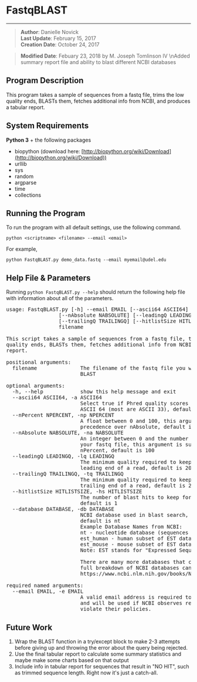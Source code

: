 # FastqBLAST
***
> **Author**: Danielle Novick  
> **Last Update**: February 15, 2017  
> **Creation Date**: October 24, 2017

> **Modified Date**: Febuary 23, 2018 by M. Joseph Tomlinson IV
\nAdded summary report file and ability to blast different NCBI databases

## Program Description

This program takes a sample of sequences from a fastq file, trims the low quality ends, BLASTs them, fetches additional info from NCBI, and produces a tabular report.

## System Requirements
**Python 3** + the following packages

* biopython (download here: [http://biopython.org/wiki/Download](http://biopython.org/wiki/Download))
* urllib
* sys
* random
* argparse
* time
* collections

## Running the Program
To run the program with all default settings, use the following command.

`python <scriptname> <filename> --email <email>`

For example,

`python FastqBLAST.py demo_data.fastq --email myemail@udel.edu` 


## Help File & Parameters
Running `python FastqBLAST.py --help` should return the following help file with information about all of the parameters. 


<pre>
usage: FastqBLAST.py [-h] --email EMAIL [--ascii64 ASCII64] [--nPercent NPERCENT]
                 [--nAbsolute NABSOLUTE] [--leadingQ LEADINGQ]
                 [--trailingQ TRAILINGQ] [--hitlistSize HITLISTSIZE]
                 filename

This script takes a sample of sequences from a fastq file, trims the low
quality ends, BLASTs them, fetches additional info from NCBI, and produces a
report.

positional arguments:
  filename              The filename of the fastq file you wish to sample and
                        BLAST

optional arguments:
  -h, --help            show this help message and exit
  --ascii64 ASCII64, -a ASCII64
                        Select true if Phred quality scores are encoded as
                        ASCII 64 (most are ASCII 33), default is False
  --nPercent NPERCENT, -np NPERCENT
                        A float between 0 and 100, this argument takes
                        precedence over nAbsolute, default is 0
  --nAbsolute NABSOLUTE, -na NABSOLUTE
                        An integer between 0 and the number of sequences in
                        your fastq file, this argument is superseded by
                        nPercent, default is 100
  --leadingQ LEADINGQ, -lq LEADINGQ
                        The minimum quality required to keep a base at the
                        leading end of a read, default is 20
  --trailingQ TRAILINGQ, -tq TRAILINGQ
                        The minimum quality required to keep a base at the
                        trailing end of a read, default is 20
  --hitlistSize HITLISTSIZE, -hs HITLISTSIZE
                        The number of blast hits to keep for the final report,
                        default is 1
  --database DATABASE, -db DATABASE 
                        NCBI database used in blast search,
                        default is nt 
                        Example Database Names from NCBI:
                        nt - nucleotide database (sequences from tons of databases)
                        est_human - human subset of EST database
                        est_mouse - mouse subset of EST database
                        Note: EST stands for "Expressed Sequence TAG"

                        There are many more databases that can be blasted and a
                        full breakdown of NCBI databases can be found at the following link:
                        https://www.ncbi.nlm.nih.gov/books/NBK62345/#_blast_ftp_site_The_blastdb_subdirectory_         

required named arguments:
  --email EMAIL, -e EMAIL
                        A valid email address is required to use NCBI tools
                        and will be used if NCBI observes requests that
                        violate their policies.
</pre>




## Future Work
1. Wrap the BLAST function in a try/except block to make 2-3 attempts before giving up and throwing the error about the query being rejected.  
2. Use the final tabular report to calculate some summary statistics and maybe make some charts based on that output
3. Include info in tabular report for sequences that result in "NO HIT", such as trimmed sequence length. Right now it's just a catch-all.



